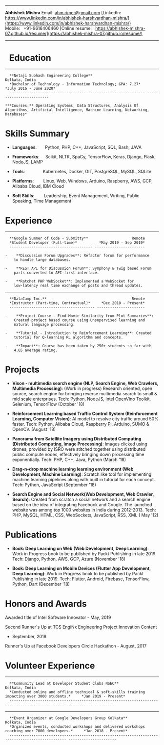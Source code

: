   ---------------------------------------------------------------------------------------------------------------------------------- ----------------------------------------
  **Abhishek Mishra**                                                                                                                  Email: [ahm.rimer\@gmail.com](mailto:)
  [LinkedIn: https://www.linkedin.com/in/abhishek-harshvardhan-mishra/](https://www.linkedin.com/in/abhishek-harshvardhan-mishra/)                   Mobile:   +91-9616406460
  [Online resume:   https://abhishek-mishra-07.github.io/resume/](https://abhishek-mishra-07.github.io/resume/)                      
  ---------------------------------------------------------------------------------------------------------------------------------- ----------------------------------------

  Education
===========

-   -------------------------------------------------------------- -------------------------
      **Netaji Subhash Engineering College**                                    Kolkata, India
      *Bachelor of Technology - Information Technology; GPA: 7.27*     *July 2016 - June 2020*
      -------------------------------------------------------------- -------------------------

    ***Courses:** Operating Systems, Data Structures, Analysis Of
    Algorithms, Artificial Intelligence, Machine Learning, Networking,
    Databases*

Skills Summary
==============

-    **Languages**:       Python, PHP, C++, JavaScript, SQL, Bash, JAVA

-    **Frameworks**:     Scikit, NLTK, SpaCy, TensorFlow, Keras, Django,
    Flask, NodeJS, LAMP

-    **Tools**:               Kubernetes, Docker, GIT, PostgreSQL,
    MySQL, SQLite

-    **Platforms**:        Linux, Web, Windows, Arduino, Raspberry, AWS,
    GCP, Alibaba Cloud, IBM Cloud

-    **Soft Skills**:        Leadership, Event Management, Writing,
    Public Speaking, Time Management

Experience
==========

-   -------------------------------------- -----------------------
      **Google Summer of Code - Submitty**                    Remote
      *Student Developer (Full-time)*          *May 2019 - Sep 2019*
      -------------------------------------- -----------------------

    -    **Discussion Forum Upgrades**: Refactor forum for performance
        to handle large databases.

    -    **REST API for Discussion Forum**: Symphony & Twig based Forum
        parts converted to API-first interface.

    -    **Ratchet PHP WebSocket**: Implemented a WebSocket for
        low-latency real time exchange of posts and thread updates.

-   --------------------------------------- ----------------------
      **DataCamp Inc.**                                       Remote
      *Instructor (Part-time, Contractual)*     *Dec 2018 - Present*
      --------------------------------------- ----------------------

    -    **Project Course - Find Movie Similarity from Plot Summaries**:
        Created project based course using Unsupervised learning and
        natural language processing.

    -    **Tutorial - Introduction to Reinforcement Learning**: Created
        tutorial for Q-learning RL algorithm and concepts.

    -    **Impact**: Course has been taken by 250+ students so far with
        4.65 average rating.

Projects
========

-    **Vison - multimedia search engine (NLP, Search Engine, Web
    Crawlers, Multimedia Processing)**: (Work in progress) Research
    oriented, open source, search engine for bringing reverse multimedia
    search to small & mid scale enterprises. Tech: Python, NodeJS, Intel
    OpenVino Toolkit, Selenium, TensorFlow (October '18)

-    **Reinforcement Learning based Traffic Control System
    (Reinforcement Learning, Computer Vision)**: AI model to resolve
    city traffic around 50% faster. Tech: Python, Alibaba Cloud,
    Raspberry Pi, Arduino, SUMO & OpenCV. (August '18)

-    **Panorama from Satellite Imagery using Distributed Computing
    (Distributed Computing, Image Processing)**: Images clicked using
    drones, provided by ISRO were stitched together using distributed
    public compute nodes, effectively bringing down processing time
    exponentially. Tech: PHP, C++, Java, Python (March '18)

-    **Drag-n-drop machine learning learning environment (Web
    Development, Machine Learning)**: Scratch like tool for implementing
    machine learning pipelines along with built in tutorial for each
    concept. Tech: Python, JavaScript (September '18)

-    **Search Engine and Social Network(Web Development, Web Crawler,
    Search)**: Created from scratch a social network and a search engine
    based on the idea of integrating Facebook and Google. The launched
    website was among top 1000 websites in India during 2012-2013. Tech:
    PHP, MySQL, HTML, CSS, WebSockets, JavaScript, RSS, XML ( May '12)

Publications
============

-    **Book: Deep Learning on Web (Web Development, Deep Learning)**:
    Work in Progress book to be published by Packt Publishing in
    late 2019. Tech: Django, Python, AWS, GCP, Azure (November '18)

-    **Book: Deep Learning on Mobile Devices (Flutter App Development,
    Deep Learning)**: Work in Progress book to be published by Packt
    Publishing in late 2019. Tech: Flutter, Android, Firebase,
    TensorFlow, Python, Dart (December '18)

Honors and Awards
=================

Awarded title of Intel Software Innovator - May, 2019

Second Runner's Up at TCS EngiNx Engineering Project Innovation Content
- September, 2018

Runner's Up at Facebook Developers Circle Hackathon - August, 2017

Volunteer Experience
====================

-   ----------------------------------------------------------------------------------------------- ----------------------
      **Community Lead at Developer Student Clubs NSEC**                                                      Kolkata, India
      *Conducted online and offline technical & soft-skills training impacting over 3000 students.*     *Jan 2019 - Present*
      ----------------------------------------------------------------------------------------------- ----------------------

-   ------------------------------------------------------------------------------------------------ ----------------------
      **Event Organizer at Google Developers Group Kolkata**                                                   Kolkata, India
      *Organized events, conducted workshops and delivered workshops reaching over 7000 developers.*     *Jan 2018 - Present*
      ------------------------------------------------------------------------------------------------ ----------------------
